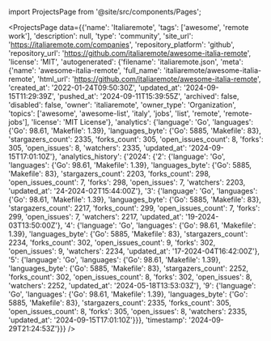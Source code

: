 
import ProjectsPage from '@site/src/components/Pages';

<ProjectsPage
    data={{'name': 'Italiaremote', 'tags': ['awesome', 'remote work'], 'description': null, 'type': 'community', 'site_url': 'https://italiaremote.com/companies', 'repository_platform': 'github', 'repository_url': 'https://github.com/italiaremote/awesome-italia-remote', 'license': 'MIT', 'autogenerated': {'filename': 'italiaremote.json', 'meta': {'name': 'awesome-italia-remote', 'full_name': 'italiaremote/awesome-italia-remote', 'html_url': 'https://github.com/italiaremote/awesome-italia-remote', 'created_at': '2022-01-24T09:50:30Z', 'updated_at': '2024-09-15T11:29:39Z', 'pushed_at': '2024-09-11T15:39:55Z', 'archived': false, 'disabled': false, 'owner': 'italiaremote', 'owner_type': 'Organization', 'topics': ['awesome', 'awesome-list', 'italy', 'jobs', 'list', 'remote', 'remote-jobs'], 'license': 'MIT License'}, 'analytics': {'language': 'Go', 'languages': {'Go': 98.61, 'Makefile': 1.39}, 'languages_byte': {'Go': 5885, 'Makefile': 83}, 'stargazers_count': 2335, 'forks_count': 305, 'open_issues_count': 8, 'forks': 305, 'open_issues': 8, 'watchers': 2335, 'updated_at': '2024-09-15T17:01:10Z'}, 'analytics_history': {'2024': {'2': {'language': 'Go', 'languages': {'Go': 98.61, 'Makefile': 1.39}, 'languages_byte': {'Go': 5885, 'Makefile': 83}, 'stargazers_count': 2203, 'forks_count': 298, 'open_issues_count': 7, 'forks': 298, 'open_issues': 7, 'watchers': 2203, 'updated_at': '24-2024-02T15:44:00Z'}, '3': {'language': 'Go', 'languages': {'Go': 98.61, 'Makefile': 1.39}, 'languages_byte': {'Go': 5885, 'Makefile': 83}, 'stargazers_count': 2217, 'forks_count': 299, 'open_issues_count': 7, 'forks': 299, 'open_issues': 7, 'watchers': 2217, 'updated_at': '19-2024-03T13:50:00Z'}, '4': {'language': 'Go', 'languages': {'Go': 98.61, 'Makefile': 1.39}, 'languages_byte': {'Go': 5885, 'Makefile': 83}, 'stargazers_count': 2234, 'forks_count': 302, 'open_issues_count': 9, 'forks': 302, 'open_issues': 9, 'watchers': 2234, 'updated_at': '17-2024-04T16:42:00Z'}, '5': {'language': 'Go', 'languages': {'Go': 98.61, 'Makefile': 1.39}, 'languages_byte': {'Go': 5885, 'Makefile': 83}, 'stargazers_count': 2252, 'forks_count': 302, 'open_issues_count': 8, 'forks': 302, 'open_issues': 8, 'watchers': 2252, 'updated_at': '2024-05-18T13:53:03Z'}, '9': {'language': 'Go', 'languages': {'Go': 98.61, 'Makefile': 1.39}, 'languages_byte': {'Go': 5885, 'Makefile': 83}, 'stargazers_count': 2335, 'forks_count': 305, 'open_issues_count': 8, 'forks': 305, 'open_issues': 8, 'watchers': 2335, 'updated_at': '2024-09-15T17:01:10Z'}}}, 'timestamp': '2024-09-29T21:24:53Z'}}}
/>
